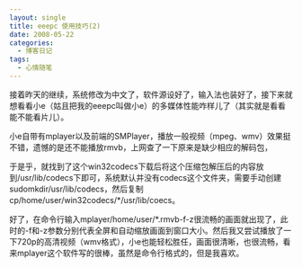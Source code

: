 ```yaml
---
layout: single
title: eeepc 使用技巧(2)
date: 2008-05-22
categories:
  - 博客日记
tags:
  - 心情随笔
---
```


接着昨天的继续，系统修改为中文了，软件源设好了，输入法也装好了，接下来就想看看小e（姑且把我的eeepc叫做小e）的多媒体性能咋样儿了（其实就是看看能不能看片儿）。

小e自带有mplayer以及前端的SMPlayer，播放一般视频（mpeg、wmv）效果挺不错，遗憾的是还不能播放rmvb，上网查了一下原来是缺少相应的解码包，

于是乎，就找到了这个win32codecs下载后将这个压缩包解压后的内容放到/usr/lib/codecs下即可，系统默认并没有codecs这个文件夹，需要手动创建sudomkdir/usr/lib/codecs，然后复制cp/home/user/win32codecs/*/usr/lib/coecs。

好了，在命令行输入mplayer/home/user/*.rmvb-f-z很流畅的画面就出现了，此时的-f和-z参数分别代表全屏和自动缩放画面到窗口大小。然后我又尝试播放了一下720p的高清视频（wmv格式），小e也能轻松胜任，画面很清晰，也很流畅，看来mplayer这个软件写的很棒，虽然是命令行格式的，但是我喜欢。
